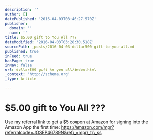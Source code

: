 ```yaml
---
description: ''
author: []
datePublished: '2016-04-03T03:46:27.570Z'
publisher:
  domain: ''
  name: ''
title: $5.00 gift to You All ???
dateModified: '2016-04-03T03:28:30.518Z'
sourcePath: _posts/2016-04-03-dollar500-gift-to-you-all.md
published: true
inFeed: true
hasPage: true
inNav: false
url: dollar500-gift-to-you-all/index.html
_context: 'http://schema.org'
_type: Article

---
```

# $5.00 gift to You All ???

Use my referral link to get a $5 coupon at Amazon for signing into the Amazon App the first time: https://amazon.com/mpr?referralcode=JOSEP46789N&ref\_=mpr\_tr\_ss